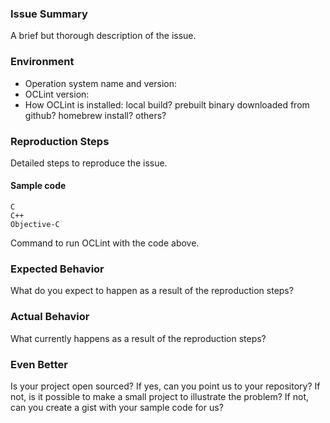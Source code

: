 ### Issue Summary
A brief but thorough description of the issue.

### Environment
- Operation system name and version:
- OCLint version:
- How OCLint is installed: local build? prebuilt binary downloaded from github? homebrew install? others?

### Reproduction Steps
Detailed steps to reproduce the issue.

#### Sample code

```
C
C++
Objective-C
```

Command to run OCLint with the code above.

### Expected Behavior
What do you expect to happen as a result of the reproduction steps?

### Actual Behavior
What currently happens as a result of the reproduction steps?

### Even Better
Is your project open sourced? If yes, can you point us to your repository?
If not, is it possible to make a small project to illustrate the problem?
If not, can you create a gist with your sample code for us?
